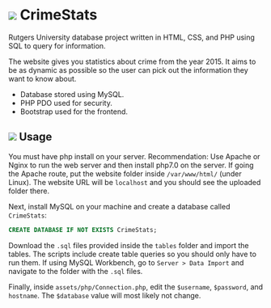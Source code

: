 # ![](http://i.imgur.com/Bx1iRA9.png) CrimeStats
Rutgers University database project written in HTML, CSS, and PHP using SQL to query for information.

The website gives you statistics about crime from the year 2015. It aims to be as dynamic as possible so the user can pick out the information they want to know about.

+ Database stored using MySQL.
+ PHP PDO used for security.
+ Bootstrap used for the frontend.

## ![](http://i.imgur.com/7tiJlv5.png) Usage
You must have php install on your server. Recommendation: Use Apache or Nginx to run the web server and then install php7.0 on the server. If going the Apache route, put
the website folder inside `/var/www/html/` (under Linux). The website URL will be `localhost` and you should see the uploaded folder there.

Next, install MySQL on your machine and create a database called `CrimeStats`:

```sql
CREATE DATABASE IF NOT EXISTS CrimeStats;
```

Download the `.sql` files provided inside the `tables` folder and import the tables. The scripts include create table queries so you should only have to run them. 
If using MySQL Workbench, go to `Server > Data Import` and navigate to the folder with the `.sql` files.

Finally, inside `assets/php/Connection.php`, edit the `$username`, `$password`, and `hostname`. The `$database` value will most likely not change.
